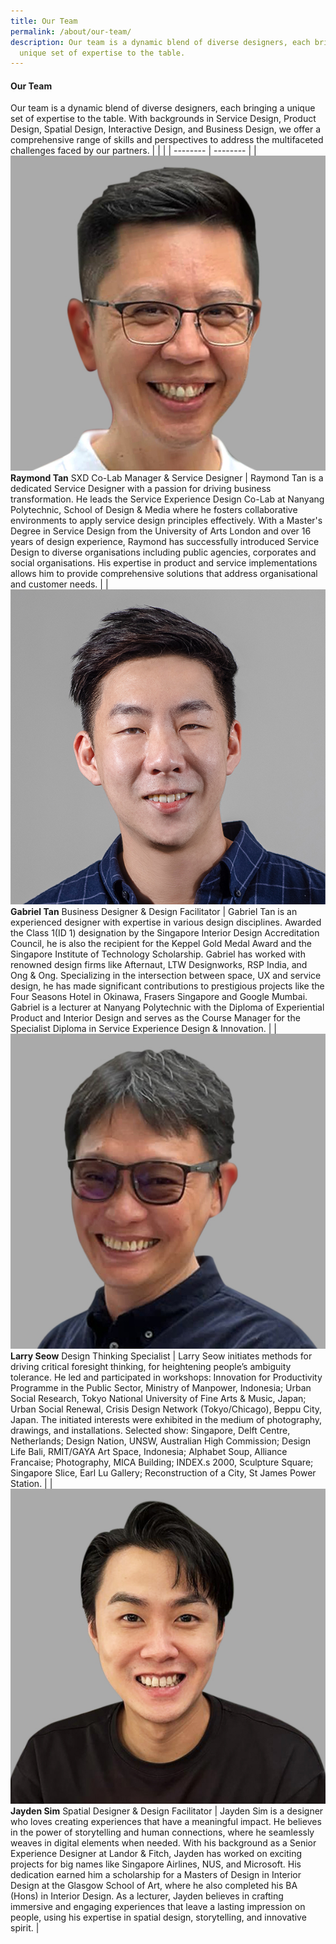 ```yaml
---
title: Our Team
permalink: /about/our-team/
description: Our team is a dynamic blend of diverse designers, each bringing a
  unique set of expertise to the table.
---
```

#### **Our Team**
Our team is a dynamic blend of diverse designers, each bringing a unique set of expertise to the table. With backgrounds in Service Design, Product Design, Spatial Design, Interactive Design, and Business Design, we offer a comprehensive range of skills and perspectives to address the multifaceted challenges faced by our partners.
|  |  | 
| -------- | -------- | 
| ![](/images/About/about_raymond.jpg)**Raymond Tan** SXD Co-Lab Manager & Service Designer | Raymond Tan is a dedicated Service Designer with a passion for driving business transformation. He leads the Service Experience Design Co-Lab at Nanyang Polytechnic, School of Design & Media where he fosters collaborative environments to apply service design principles effectively. With a Master's Degree in Service Design from the University of Arts London and over 16 years of design experience, Raymond has successfully introduced Service Design to diverse organisations including public agencies, corporates and social organisations. His expertise in product and service implementations allows him to provide comprehensive solutions that address organisational and customer needs. |
| ![](/images/About/about_gabriel.jpg)**Gabriel Tan** Business Designer & Design Facilitator | Gabriel Tan is an experienced designer with expertise in various design disciplines. Awarded the Class 1(ID 1) designation by the Singapore Interior Design Accreditation Council, he is also the recipient for the Keppel Gold Medal Award and the Singapore Institute of Technology Scholarship. Gabriel has worked with renowned design firms like Afternaut, LTW Designworks, RSP India, and Ong & Ong. Specializing in the intersection between space, UX and service design, he has made significant contributions to prestigious projects like the Four Seasons Hotel in Okinawa, Frasers Singapore and Google Mumbai. Gabriel is a lecturer at Nanyang Polytechnic with the Diploma of Experiential Product and Interior Design and serves as the Course Manager for the Specialist Diploma in Service Experience Design & Innovation. | 
| ![](/images/About/about_larry.jpg)**Larry Seow** Design Thinking Specialist | Larry Seow initiates methods for driving critical foresight thinking, for heightening people’s ambiguity tolerance. He led and participated in workshops: Innovation for Productivity Programme in the Public Sector, Ministry of Manpower, Indonesia; Urban Social Research, Tokyo National University of Fine Arts & Music, Japan; Urban Social Renewal, Crisis Design Network (Tokyo/Chicago), Beppu City, Japan. The initiated interests were exhibited in the medium of photography, drawings, and installations. Selected show: Singapore, Delft Centre, Netherlands; Design Nation, UNSW, Australian High Commission; Design Life Bali, RMIT/GAYA Art Space, Indonesia; Alphabet Soup, Alliance Francaise; Photography, MICA Building; INDEX.s 2000, Sculpture Square; Singapore Slice, Earl Lu Gallery; Reconstruction of a City, St James Power Station. |
| ![](/images/About/about_jayden.jpg)**Jayden Sim** Spatial Designer & Design Facilitator | Jayden Sim is a designer who loves creating experiences that have a meaningful impact. He believes in the power of storytelling and human connections, where he seamlessly weaves in digital elements when needed. With his background as a Senior Experience Designer at Landor & Fitch, Jayden has worked on exciting projects for big names like Singapore Airlines, NUS, and Microsoft. His dedication earned him a scholarship for a Masters of Design in Interior Design at the Glasgow School of Art, where he also completed his BA (Hons) in Interior Design. As a lecturer, Jayden believes in crafting immersive and engaging experiences that leave a lasting impression on people, using his expertise in spatial design, storytelling, and innovative spirit. |